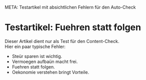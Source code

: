 META: Testartikel mit absichtlichen Fehlern für den Auto-Check  

# Testartikel: Fuehren statt folgen  

Dieser Artikel dient nur als Test für den Content-Check.  
Hier ein paar typische Fehler:  

- Steür sparen ist wichtig.  
- Vermoegen aufbaün macht frei.  
- Fuehren statt folgen.  
- Oekonomie verstehen bringt Vorteile.  
